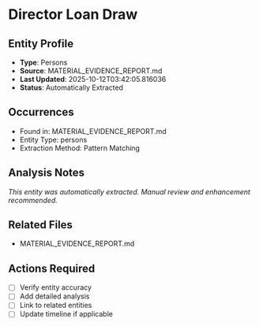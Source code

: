 # Director Loan Draw

## Entity Profile
- **Type**: Persons
- **Source**: MATERIAL_EVIDENCE_REPORT.md
- **Last Updated**: 2025-10-12T03:42:05.816036
- **Status**: Automatically Extracted

## Occurrences
- Found in: MATERIAL_EVIDENCE_REPORT.md
- Entity Type: persons
- Extraction Method: Pattern Matching

## Analysis Notes
*This entity was automatically extracted. Manual review and enhancement recommended.*

## Related Files
- MATERIAL_EVIDENCE_REPORT.md

## Actions Required
- [ ] Verify entity accuracy
- [ ] Add detailed analysis
- [ ] Link to related entities
- [ ] Update timeline if applicable
